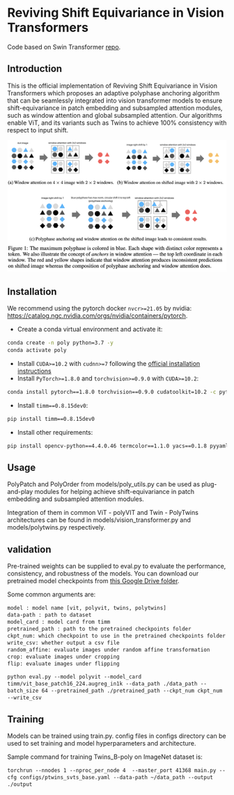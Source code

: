 # Reviving Shift Equivariance in Vision Transformers
<!-- The latest version of this repo can be found at  -->

Code based on Swin Transformer [repo](https://github.com/microsoft/Swin-Transformer). 
<!-- Updated Swin transformer (with polyphase implementations) is in models/swin_transformer_poly.py. -->

## Introduction

This is the official implementation of Reviving Shift Equivariance in Vision Transformers which proposes an adaptive polyphase anchoring algorithm that can be seamlessly integrated into vision transformer models to ensure shift-equivariance in patch embedding and subsampled attention modules, such as window attention and global subsampled attention. Our algorithms enable ViT, and its variants such as Twins to achieve 100% consistency with respect to input shift.

<!-- include image local path imgs/PolyModels.png -->

<img src="imgs/PolyModels.png" width="800" />  


## Installation
We recommend using the pytorch docker `nvcr>=21.05` by
nvidia: https://catalog.ngc.nvidia.com/orgs/nvidia/containers/pytorch.


- Create a conda virtual environment and activate it:

```bash
conda create -n poly python=3.7 -y
conda activate poly
```

- Install `CUDA>=10.2` with `cudnn>=7` following
  the [official installation instructions](https://docs.nvidia.com/cuda/cuda-installation-guide-linux/index.html)
- Install `PyTorch>=1.8.0` and `torchvision>=0.9.0` with `CUDA>=10.2`:

```bash
conda install pytorch==1.8.0 torchvision==0.9.0 cudatoolkit=10.2 -c pytorch
```

- Install `timm==0.8.15dev0`:

```bash
pip install timm==0.8.15dev0
```

- Install other requirements:

```bash
pip install opencv-python==4.4.0.46 termcolor==1.1.0 yacs==0.1.8 pyyaml scipy
```


## Usage

PolyPatch and PolyOrder from models/poly_utils.py can be used as plug-and-play  modules for helping achieve shift-equivariance in patch embedding and subsampled attention modules. 

Integration of them in common ViT - polyVIT and Twin - PolyTwins architectures can be found in models/vision_transformer.py and models/polytwins.py respectively.

## validation

Pre-trained weights can be supplied to eval.py to evaluate the performance, consistency, and robustness of the models. You can download our pretrained model checkpoints from [this Google Drive folder]( https://drive.google.com/drive/folders/193u1uxb-pWS-JeeqbG1T0MZDVXSVVqfp?usp=share_link).

Some common arguments are:

```
model : model name [vit, polyvit, twins, polytwins]
data-path : path to dataset
model_card : model card from timm 
pretrained_path : path to the pretrained checkpoints folder 
ckpt_num: which checkpoint to use in the pretrained checkpoints folder 
write_csv: whether output a csv file
random_affine: evaluate images under random affine transformation 
crop: evaluate images under cropping
flip: evaluate images under flipping
```

```
python eval.py --model polyvit --model_card timm/vit_base_patch16_224.augreg_in1k --data_path ./data_path --batch_size 64 --pretrained_path ./pretrained_path --ckpt_num ckpt_num --write_csv 
```

## Training
Models can be trained using train.py. config files in configs directory can be used to set training and model hyperparameters and architecture.

Sample command for training Twins_B-poly on ImageNet dataset is:

```
torchrun --nnodes 1 --nproc_per_node 4  --master_port 41368 main.py --cfg configs/ptwins_svts_base.yaml --data-path ~/data_path --output ./output

```
<!-- 
Sample command for training ViT_S/16-poly on ImageNet dataset is:

```
torchrun --nnodes 1 --nproc_per_node 4  --master_port 41368 main.py --cfg configs/pvit_small.yaml --data-path ~/data_path --output ./output

```
 -->
